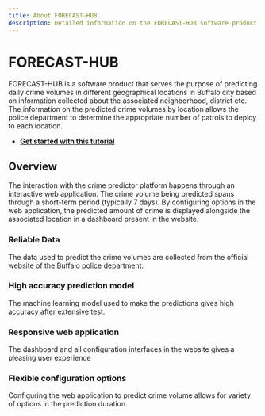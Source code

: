 ```yaml
---
title: About FORECAST-HUB
description: Detailed information on the FORECAST-HUB software product
---
```


# FORECAST-HUB #

FORECAST-HUB is a software product that serves the purpose of predicting daily crime volumes in different geographical locations in Buffalo city based on information collected about the associated neighborhood, district etc. The information on the predicted crime volumes by location allows the police department to determine the appropriate number of patrols to deploy to each location.

- **[Get started with this tutorial](alink)**

## Overview ##
The interaction with the crime predictor platform happens through an interactive web application. The crime volume being predicted spans through a short-term period (typically 7 days). By configuring options in the web application, the predicted amount of crime is displayed alongside the associated location in a dashboard present in the website.

### Reliable Data ###
The data used to predict the crime volumes are collected from the official website of the Buffalo police department.

### High accuracy prediction model ###
The machine learning model used to make the predictions gives high accuracy after extensive test.

### Responsive web application ###
The dashboard and all configuration interfaces in the website gives a pleasing user experience

### Flexible configuration options ###
Configuring the web application to predict crime volume allows for variety of options in the prediction duration.
